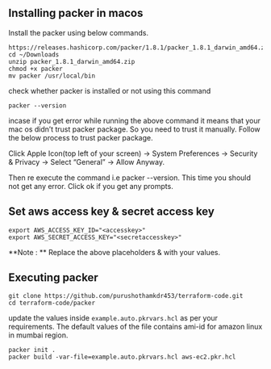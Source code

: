 ## Installing packer in macos

Install the packer using below commands.

```
https://releases.hashicorp.com/packer/1.8.1/packer_1.8.1_darwin_amd64.zip
cd ~/Downloads
unzip packer_1.8.1_darwin_amd64.zip
chmod +x packer
mv packer /usr/local/bin
```

check whether packer is installed or not using this command 

```
packer --version
```

incase if you get error while running the above command  it means that your mac os didn’t trust packer package. So you need to trust it manually. Follow the below process to trust packer package.

Click Apple Icon(top left of your screen) -> System Preferences -> Security & Privacy -> Select “General” -> Allow Anyway.

Then re execute the command i.e packer --version. This time you should not get any error. 
Click ok if you get any prompts.

## Set aws access key & secret access key

```
export AWS_ACCESS_KEY_ID="<accesskey>"
export AWS_SECRET_ACCESS_KEY="<secretaccesskey>"
```

**Note : ** Replace the above placeholders <accesskey> & <secretaccesskey> with your values.


## Executing packer

```
git clone https://github.com/purushothamkdr453/terraform-code.git
cd terraform-code/packer
```

update the values inside `example.auto.pkrvars.hcl` as per your requirements. The default values of the file contains ami-id for amazon linux in mumbai region.

```
packer init .
packer build -var-file=example.auto.pkrvars.hcl aws-ec2.pkr.hcl
```
